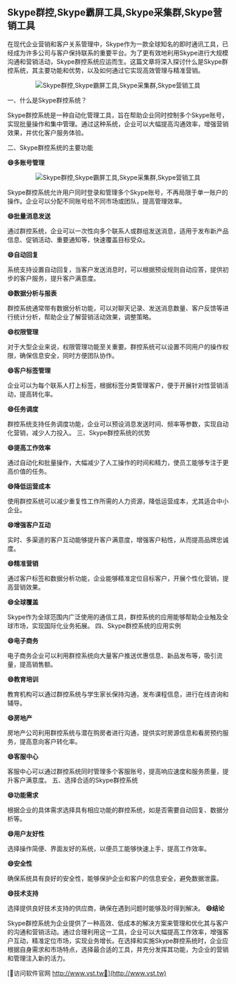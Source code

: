 ## **Skype群控,Skype霸屏工具,Skype采集群,Skype营销工具**

在现代企业营销和客户关系管理中，Skype作为一款全球知名的即时通讯工具，已经成为许多公司与客户保持联系的重要平台。为了更有效地利用Skype进行大规模沟通和营销活动，Skype群控系统应运而生。这篇文章将深入探讨什么是Skype群控系统，其主要功能和优势，以及如何通过它实现高效管理与精准营销。

 <center><img src="https://vst.tw/MP4/tuiguang/png/3.png" alt="Skype群控,Skype霸屏工具,Skype采集群,Skype营销工具"></center>

一、什么是Skype群控系统？

Skype群控系统是一种自动化管理工具，旨在帮助企业同时控制多个Skype账号，实现批量操作和集中管理。通过这种系统，企业可以大幅提高沟通效率，增强营销效果，并优化客户服务体验。

二、Skype群控系统的主要功能

**😄多账号管理**

 <center><img src="https://vst.tw/MP4/tuiguang/png/5.png" alt="Skype群控,Skype霸屏工具,Skype采集群,Skype营销工具"></center>

Skype群控系统允许用户同时登录和管理多个Skype账号，不再局限于单一账户的操作。企业可以分配不同账号给不同市场或团队，提高管理效率。

**😄批量消息发送**

通过群控系统，企业可以一次性向多个联系人或群组发送消息，适用于发布新产品信息、促销活动、重要通知等，快速覆盖目标受众。

**😄自动回复**

系统支持设置自动回复，当客户发送消息时，可以根据预设规则自动应答，提供初步的客户服务，提升客户满意度。

**😄数据分析与报表**

群控系统通常带有数据分析功能，可以对聊天记录、发送消息数量、客户反馈等进行统计分析，帮助企业了解营销活动效果，调整策略。

**😄权限管理**

对于大型企业来说，权限管理功能至关重要。群控系统可以设置不同用户的操作权限，确保信息安全，同时方便团队协作。

**😄客户标签管理**

企业可以为每个联系人打上标签，根据标签分类管理客户，便于开展针对性营销活动，提高转化率。

**😄任务调度**

群控系统支持任务调度功能，企业可以预设消息发送时间、频率等参数，实现自动化营销，减少人力投入。
三、Skype群控系统的优势

**😄提高工作效率**

通过自动化和批量操作，大幅减少了人工操作的时间和精力，使员工能够专注于更高价值的任务。

**😄降低运营成本**

使用群控系统可以减少重复性工作所需的人力资源，降低运营成本，尤其适合中小企业。

**😄增强客户互动**

实时、多渠道的客户互动能够提升客户满意度，增强客户粘性，从而提高品牌忠诚度。

**😄精准营销**

通过客户标签和数据分析功能，企业能够精准定位目标客户，开展个性化营销，提高营销效果。

**😄全球覆盖**

Skype作为全球范围内广泛使用的通信工具，群控系统的应用能够帮助企业触及全球市场，实现国际化业务拓展。
四、Skype群控系统的应用实例

**😄电子商务**

电子商务企业可以利用群控系统向大量客户推送优惠信息、新品发布等，吸引流量，提高销售额。

**😄教育培训**

教育机构可以通过群控系统与学生家长保持沟通，发布课程信息，进行在线咨询和辅导。

**😄房地产**

房地产公司利用群控系统与潜在购房者进行沟通，提供实时房源信息和看房预约服务，提高意向客户转化率。

**😄客服中心**

客服中心可以通过群控系统同时管理多个客服账号，提高响应速度和服务质量，提升客户满意度。
五、选择合适的Skype群控系统

**😄功能需求**

根据企业的具体需求选择具有相应功能的群控系统，如是否需要自动回复、数据分析等。

**😄用户友好性**

选择操作简便、界面友好的系统，以便员工能够快速上手，提高工作效率。

**😄安全性**

确保系统具有良好的安全性，能够保护企业和客户的信息安全，避免数据泄露。

**😄技术支持**

选择提供良好技术支持的供应商，确保在遇到问题时能够及时得到解决。
**😄结论**

Skype群控系统为企业提供了一种高效、低成本的解决方案来管理和优化其与客户的沟通和营销活动。通过合理利用这一工具，企业可以大幅提高工作效率，增强客户互动，精准定位市场，实现业务增长。在选择和实施Skype群控系统时，企业应根据自身需求和市场特点，选择最合适的工具，并充分发挥其功能，为企业的营销和管理注入新的活力。


[👻访问软件官网 http://www.vst.tw👻](http://www.vst.tw)
